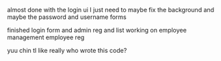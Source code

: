 almost done with the login ui I just need to maybe fix the background and maybe the password and username forms

finished login form
and admin reg and list
working on employee management
employee reg

yuu chin tl
like really who wrote this code?